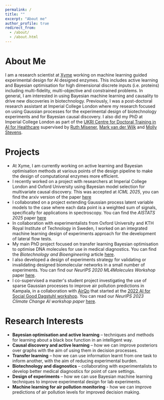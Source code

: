 ```yaml
---
permalink: /
title: ""
excerpt: "About me"
author_profile: true
redirect_from: 
  - /about/
  - /about.html
---
```


About Me
======
I am a research scientist at [Xyme](https://www.xyme.ai/) working on machine learning guided experimental design for AI designed enzymes. This includes active learning and Bayesian optimisation for high dimensional discrete inputs (i.e. proteins) including multi-fidelity, multi-objective and constrained problems. In general, I am interested in using Bayesian machine learning and causality to drive new discoveries in biotechnology. Previously, I was a post-doctoral research assistant at Imperial College London where my research focused on using Gaussian processes for the experimental design of biotechnology experiments and for Bayesian causal discovery. I also did my PhD at Imperial College London as part of the [UKRI Centre for Doctoral Training in AI for Healthcare](https://ai4health.io/) supervised by [Ruth Misener](https://www.imperial.ac.uk/people/r.misener), [Mark van der Wilk](https://mvdw.uk/) and [Molly Stevens](https://www.stevensgroup.org/).  

Projects
======
- At Xyme, I am currently working on active learning and Bayesian optimisation methods at various points of the design pipeline to make the design of computational enzymes more efficient. 
- I recently worked on a project with researchers at Imperial College London and Oxford University using Bayesian model selection for multivariate causal discovery. This was accepted at _ICML 2025_, you can find the arxiv version of the paper [here](https://arxiv.org/abs/2411.10154)
- I collaborated on a project extending Gaussian process latent variable models to the case where each data point is a weighted sum of signals, specifically for applications in spectroscopy. You can find the _AISTATS 2025_ paper [here](https://arxiv.org/abs/2402.09122)
- In collaboration with experimentalists from Oxford University and KTH Royal Institute of Technology in Sweden, I worked on an integrated machine learning design of experiments approach for the development of lateral flow tests.
- My main PhD project focused on transfer learning Bayesian optimisation to optimise DNA molecules for use in medical diagnostics. You can find the _Biotechnology and Bioengineering_ article [here](http://doi.org/10.1002/bit.28854).
- I also developed a design of experiments strategy for validating or invalidating designed biomolecular networks in a small number of experiments. You can find our _NeurIPS 2020 ML4Molecules Workshop_ paper [here](https://arxiv.org/abs/2011.10575).  
- I co-supervised a master's student project investigating the use of sparse Gaussian processes to improve air pollution predictions in Kampala, in a collaboration with [AirQo](https://www.airqo.net/) that started at the [2022 AI for Social Good Dagstuhl workshop](https://ai4sg-dagstuhl.github.io/). You can read our _NeurIPS 2023 Climate Change AI workshop paper_ [here](https://arxiv.org/abs/2311.16625).  


Research Interests
======

- **Bayesian optimisation and active learning** – techniques and methods for learning about a black box function in an intelligent way.
- **Causal discovery and active learning** – how we can improve posteriors over graphs with the aim of using them in decision processes.
- **Transfer learning** – how we can use information learnt from one task to inform another, with the aim of reducing experimental burden.  
- **Biotechnology and diagnostics**  – collaborating with experimentalists to develop better medical diagnostics for point of care settings.
- **Design of experiments** – how we can use Bayesian machine learning techniques to improve experimental design for lab experiments.  
- **Machine learning for air pollution monitoring** - how we can improve predictions of air pollution levels for improved decision making.

